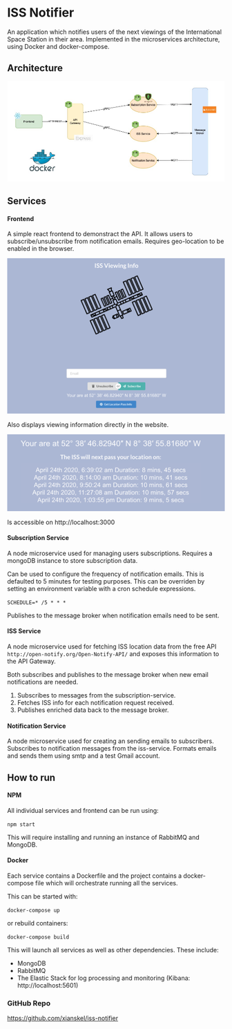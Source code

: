# ISS Notifier

An application which notifies users of the next viewings of the International Space Station in their area. Implemented in the microservices architecture, using Docker and docker-compose.

## Architecture

![alt text](images/iss-architecture.jpg "Architecure Diagram")

## Services

#### Frontend

A simple react frontend to demonstract the API. It allows users to subscribe/unsubscribe from notification emails. Requires geo-location to be enabled in the browser.

![alt text](images/frontend-1.png "Frontend")

Also displays viewing information directly in the website.

![alt text](images/frontend-2.png "Frontend")

Is accessible on http://localhost:3000

#### Subscription Service

A node microservice used for managing users subscriptions.
Requires a mongoDB instance to store subscription data.

Can be used to configure the frequency of notification emails. This is defaulted to 5 minutes for testing purposes. This can be overriden by setting an environment variable with a cron schedule expressions.

`SCHEDULE=* /5 * * *`

Publishes to the message broker when notification emails need to be sent.

#### ISS Service

A node microservice used for fetching ISS location data from the free API `http://open-notify.org/Open-Notify-API/` and exposes this information to the API Gateway.

Both subscribes and publishes to the message broker when new email notifications are needed.

1. Subscribes to messages from the subscription-service.
2. Fetches ISS info for each notification request received.
3. Publishes enriched data back to the message broker.

#### Notification Service

A node microservice used for creating an sending emails to subscribers.
Subscribes to notification messages from the iss-service.
Formats emails and sends them using smtp and a test Gmail account.

## How to run

#### NPM

All individual services and frontend can be run using:

`npm start`

This will require installing and running an instance of RabbitMQ and MongoDB.

#### Docker

Each service contains a Dockerfile and the project contains a docker-compose file which will orchestrate running all the services.

This can be started with:

`docker-compose up`

or rebuild containers:

`docker-compose build`

This will launch all services as well as other dependencies. These include:

- MongoDB
- RabbitMQ
- The Elastic Stack for log processing and monitoring (Kibana: http://localhost:5601)

### GitHub Repo

https://github.com/xianskel/iss-notifier
